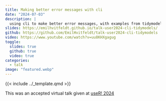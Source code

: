 ```yaml
---
title: Making better error messages with cli
date: "2024-07-03"
description: |
  using cli to make better error messages, with examples from tidymodels
slides: https://emilhvitfeldt.github.io/talk-user2024-cli-tidymodels/
github: https://github.com/EmilHvitfeldt/talk-user2024-cli-tidymodels
video: https://www.youtube.com/watch?v=uu8KHXgagug
toggle:
  slides: true
  github: true
  video: true
categories:
  - talk
image: "featured.webp"
---
```


{{< include ../_template.qmd >}}
        
This was an accepted virtual talk given at [useR! 2024](https://user2024.r-project.org/)
